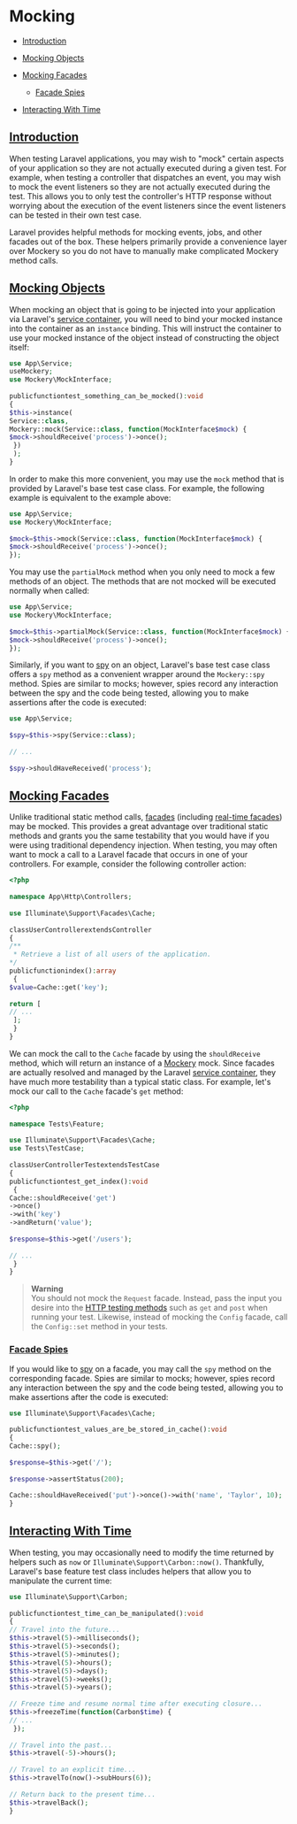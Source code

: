 # Mocking
- [Introduction](#introduction)
- [Mocking Objects](#mocking-objects)
- [Mocking Facades](#mocking-facades)
    - [Facade Spies](#facade-spies)


- [Interacting With Time](#interacting-with-time)

## [Introduction](#introduction)
When testing Laravel applications, you may wish to "mock" certain aspects of your application so they are not actually executed during a given test. For example, when testing a controller that dispatches an event, you may wish to mock the event listeners so they are not actually executed during the test. This allows you to only test the controller's HTTP response without worrying about the execution of the event listeners since the event listeners can be tested in their own test case.

Laravel provides helpful methods for mocking events, jobs, and other facades out of the box. These helpers primarily provide a convenience layer over Mockery so you do not have to manually make complicated Mockery method calls.

## [Mocking Objects](#mocking-objects)
When mocking an object that is going to be injected into your application via Laravel's [service container](/docs/master/container), you will need to bind your mocked instance into the container as an `instance` binding. This will instruct the container to use your mocked instance of the object instead of constructing the object itself:

```php	
use App\Service;
useMockery;
use Mockery\MockInterface;
 
publicfunctiontest_something_can_be_mocked():void
{
$this->instance(
Service::class,
Mockery::mock(Service::class, function(MockInterface$mock) {
$mock->shouldReceive('process')->once();
 })
 );
}
```
In order to make this more convenient, you may use the `mock` method that is provided by Laravel's base test case class. For example, the following example is equivalent to the example above:

```php	
use App\Service;
use Mockery\MockInterface;
 
$mock=$this->mock(Service::class, function(MockInterface$mock) {
$mock->shouldReceive('process')->once();
});
```
You may use the `partialMock` method when you only need to mock a few methods of an object. The methods that are not mocked will be executed normally when called:

```php	
use App\Service;
use Mockery\MockInterface;
 
$mock=$this->partialMock(Service::class, function(MockInterface$mock) {
$mock->shouldReceive('process')->once();
});
```
Similarly, if you want to [spy](http://docs.mockery.io/en/latest/reference/spies.html) on an object, Laravel's base test case class offers a `spy` method as a convenient wrapper around the `Mockery::spy` method. Spies are similar to mocks; however, spies record any interaction between the spy and the code being tested, allowing you to make assertions after the code is executed:

```php	
use App\Service;
 
$spy=$this->spy(Service::class);
 
// ...
 
$spy->shouldHaveReceived('process');
```
## [Mocking Facades](#mocking-facades)
Unlike traditional static method calls, [facades](/docs/master/facades) (including [real-time facades](/docs/master/facades#real-time-facades)) may be mocked. This provides a great advantage over traditional static methods and grants you the same testability that you would have if you were using traditional dependency injection. When testing, you may often want to mock a call to a Laravel facade that occurs in one of your controllers. For example, consider the following controller action:

```php	
<?php
 
namespace App\Http\Controllers;
 
use Illuminate\Support\Facades\Cache;
 
classUserControllerextendsController
{
/**
 * Retrieve a list of all users of the application.
*/
publicfunctionindex():array
 {
$value=Cache::get('key');
 
return [
// ...
 ];
 }
}
```
We can mock the call to the `Cache` facade by using the `shouldReceive` method, which will return an instance of a [Mockery](https://github.com/padraic/mockery) mock. Since facades are actually resolved and managed by the Laravel [service container](/docs/master/container), they have much more testability than a typical static class. For example, let's mock our call to the `Cache` facade's `get` method:

```php	
<?php
 
namespace Tests\Feature;
 
use Illuminate\Support\Facades\Cache;
use Tests\TestCase;
 
classUserControllerTestextendsTestCase
{
publicfunctiontest_get_index():void
 {
Cache::shouldReceive('get')
->once()
->with('key')
->andReturn('value');
 
$response=$this->get('/users');
 
// ...
 }
}
```
> **Warning**  
>  You should not mock the `Request` facade. Instead, pass the input you desire into the [HTTP testing methods](/docs/master/http-tests) such as `get` and `post` when running your test. Likewise, instead of mocking the `Config` facade, call the `Config::set` method in your tests.

### [Facade Spies](#facade-spies)
If you would like to [spy](http://docs.mockery.io/en/latest/reference/spies.html) on a facade, you may call the `spy` method on the corresponding facade. Spies are similar to mocks; however, spies record any interaction between the spy and the code being tested, allowing you to make assertions after the code is executed:

```php	
use Illuminate\Support\Facades\Cache;
 
publicfunctiontest_values_are_be_stored_in_cache():void
{
Cache::spy();
 
$response=$this->get('/');
 
$response->assertStatus(200);
 
Cache::shouldHaveReceived('put')->once()->with('name', 'Taylor', 10);
}
```
## [Interacting With Time](#interacting-with-time)
When testing, you may occasionally need to modify the time returned by helpers such as `now` or `Illuminate\Support\Carbon::now()`. Thankfully, Laravel's base feature test class includes helpers that allow you to manipulate the current time:

```php	
use Illuminate\Support\Carbon;
 
publicfunctiontest_time_can_be_manipulated():void
{
// Travel into the future...
$this->travel(5)->milliseconds();
$this->travel(5)->seconds();
$this->travel(5)->minutes();
$this->travel(5)->hours();
$this->travel(5)->days();
$this->travel(5)->weeks();
$this->travel(5)->years();
 
// Freeze time and resume normal time after executing closure...
$this->freezeTime(function(Carbon$time) {
// ...
 });
 
// Travel into the past...
$this->travel(-5)->hours();
 
// Travel to an explicit time...
$this->travelTo(now()->subHours(6));
 
// Return back to the present time...
$this->travelBack();
}
```
